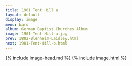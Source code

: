 ```yaml
---
title: 1901 Tent Hill a
layout: default
display: image
menu: barq
album: German Baptist Churches Album
image: 1901-Tent-Hill-a.jpg
prev: 1882-Blenheim-Laidley.html
next: 1901-Tent-Hill-b.html
---
```

{% include image-head.md %}
{% include image.html %}